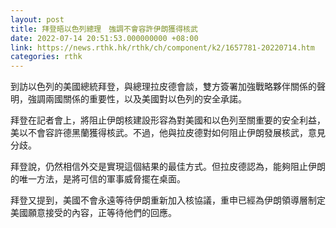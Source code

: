 ```yaml
---
layout: post
title: 拜登晤以色列總理　強調不會容許伊朗獲得核武
date: 2022-07-14 20:51:53.000000000 +08:00
link: https://news.rthk.hk/rthk/ch/component/k2/1657781-20220714.htm
categories: rthk
---
```


到訪以色列的美國總統拜登，與總理拉皮德會談，雙方簽署加強戰略夥伴關係的聲明，強調兩國關係的重要性，以及美國對以色列的安全承諾。

拜登在記者會上，將阻止伊朗核建設形容為對美國和以色列至關重要的安全利益，美以不會容許德黑蘭獲得核武。不過，他與拉皮德對如何阻止伊朗發展核武，意見分歧。

拜登說，仍然相信外交是實現這個結果的最佳方式。但拉皮德認為，能夠阻止伊朗的唯一方法，是將可信的軍事威脅擺在桌面。

拜登又提到，美國不會永遠等待伊朗重新加入核協議，重申已經為伊朗領導層制定美國願意接受的內容，正等待他們的回應。
